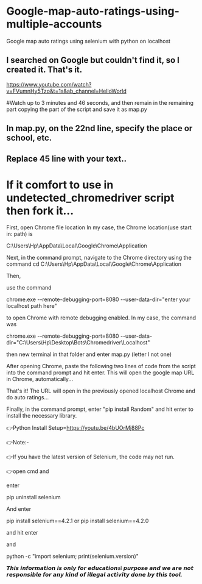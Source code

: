 # Google-map-auto-ratings-using-multiple-accounts

Google map auto ratings using selenium with python on localhost

## I searched on Google but couldn't find it, so I created it. That's it.

 https://www.youtube.com/watch?v=FVumnHy5Tzo&t=1s&ab_channel=HelloWorld

#Watch up to 3 minutes and 46 seconds, and then remain in the remaining part copying the part of the script and save it as map.py

## In map.py, on the 22nd line, specify the place or school, etc.

## Replace 45 line with your text..

# If it comfort to use in undetected_chromedriver script then fork it...

First, open Chrome file location In my case, the Chrome location(use start in: path) is

C:\Users\Hp\AppData\Local\Google\Chrome\Application

Next, in the command prompt, navigate to the Chrome directory using the command cd C:\Users\Hp\AppData\Local\Google\Chrome\Application

Then,

use the command

chrome.exe --remote-debugging-port=8080 --user-data-dir="enter your localhost path here"

to open Chrome with remote debugging enabled. In my case, the command was

chrome.exe --remote-debugging-port=8080 --user-data-dir="C:\Users\Hp\Desktop\Bots\Chromedriver\Localhost"

then new terminal in that folder and enter map.py (letter l not one)

After opening Chrome, paste the following two lines of code from the script into the command prompt and hit enter. This will open the google map URL in Chrome, automatically...

That's it! The URL will open in the previously opened localhost Chrome and do auto ratings...

Finally, in the command prompt, enter "pip install Random" and hit enter to install the necessary library.

👉Python Install Setup=https://youtu.be/4bUOrMj88Pc

👉Note:-

👉If you have the latest version of Selenium, the code may not run.

👉open cmd and

enter

pip uninstall selenium

And enter

pip install selenium==4.2.1 or pip install selenium==4.2.0

and hit enter

and

python -c "import selenium; print(selenium.version)"

𝙏𝙝𝙞𝙨 𝙞𝙣𝙛𝙤𝙧𝙢𝙖𝙩𝙞𝙤𝙣 𝙞𝙨 𝙤𝙣𝙡𝙮 𝙛𝙤𝙧 𝙚𝙙𝙪𝙘𝙖𝙩𝙞𝙤𝙣al 𝙥𝙪𝙧𝙥𝙤𝙨𝙚 𝙖𝙣𝙙 𝙬𝙚 𝙖𝙧𝙚 𝙣𝙤𝙩 𝙧𝙚𝙨𝙥𝙤𝙣𝙨𝙞𝙗𝙡𝙚 𝙛𝙤𝙧 𝙖𝙣𝙮 𝙠𝙞𝙣𝙙 𝙤𝙛 𝙞𝙡𝙡𝙚𝙜𝙖𝙡 𝙖𝙘𝙩𝙞𝙫𝙞𝙩𝙮 𝙙𝙤𝙣𝙚 𝙗𝙮 𝙩𝙝𝙞𝙨 𝙩𝙤𝙤𝙡.
